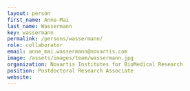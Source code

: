 ```yaml
---
layout: person
first_name: Anne-Mai
last_name: Wassermann
key: wassermann
permalink: /persons/wassermann/
role: collaborator
email: anne_mai.wassermann@novartis.com
image: /assets/images/team/wassermann.jpg
organization: Novartis Institutes for BioMedical Research
position: Postdoctoral Research Associate
website: 
---
```

